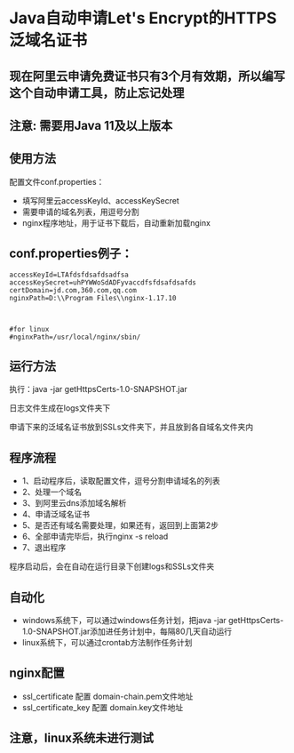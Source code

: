 
# Java自动申请Let's Encrypt的HTTPS泛域名证书

## 现在阿里云申请免费证书只有3个月有效期，所以编写这个自动申请工具，防止忘记处理

## 注意: 需要用Java 11及以上版本

## 使用方法

 配置文件conf.properties：
- 填写阿里云accessKeyId、accessKeySecret
- 需要申请的域名列表，用逗号分割
- nginx程序地址，用于证书下载后，自动重新加载nginx

## conf.properties例子：
    accessKeyId=LTAfdsfdsafdsadfsa
    accessKeySecret=uhPYWWoSdADFyvaccdfsfdsafdsafds
    certDomain=jd.com,360.com,qq.com
    nginxPath=D:\\Program Files\\nginx-1.17.10
    
    

    #for linux
    #nginxPath=/usr/local/nginx/sbin/     

## 运行方法
 执行：java -jar getHttpsCerts-1.0-SNAPSHOT.jar
 
 日志文件生成在logs文件夹下
 
 申请下来的泛域名证书放到SSLs文件夹下，并且放到各自域名文件夹内

## 程序流程
- 1、启动程序后，读取配置文件，逗号分割申请域名的列表
- 2、处理一个域名
- 3、到阿里云dns添加域名解析
- 4、申请泛域名证书
- 5、是否还有域名需要处理，如果还有，返回到上面第2步
- 6、全部申请完毕后，执行nginx -s reload
- 7、退出程序

程序启动后，会在自动在运行目录下创建logs和SSLs文件夹

## 自动化
- windows系统下，可以通过windows任务计划，把java -jar getHttpsCerts-1.0-SNAPSHOT.jar添加进任务计划中，每隔80几天自动运行
- linux系统下，可以通过crontab方法制作任务计划

## nginx配置
- ssl_certificate   配置  domain-chain.pem文件地址
- ssl_certificate_key   配置   domain.key文件地址

## 注意，linux系统未进行测试